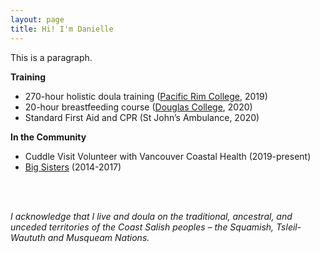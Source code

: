 ```yaml
---
layout: page
title: Hi! I'm Danielle
---
```


This is a paragraph.


<div class="row">
  <div class="col-md-6 col-md-offset-0 col-sm-6 col-sm-offset-0 col-xs-12 col-xs-offset-0">
    <div class="text-center"><b>Training</b></div>
    <ul>
      <li>270-hour holistic doula training (<a href="https://www.pacificrimcollege.com/faculties-programs/program/holistic-doula-certificate/">Pacific Rim College</a>, 2019)</li>
      <li>20-hour breastfeeding course (<a href="https://www.douglascollege.ca/programs-courses/continuing-education/perinatal-career/20-hr-breastfeeding">Douglas College</a>, 2020) </li>
       <li>Standard First Aid and CPR (St John’s Ambulance, 2020)</li>
    </ul>
  </div>
  <div class="col-md-6 col-md-offset-0 col-sm-6 col-sm-offset-0 col-xs-12 col-xs-offset-0">
    <div class="project-card">
      <div class="text-center"><b>In the Community</b></div>
      <ul>
      <li>Cuddle Visit Volunteer with Vancouver Coastal Health (2019-present)</li>
        <li><a href="https://www.bigsisters.bc.ca/get-involved/become-a-volunteer/study-buddy/">Big Sisters</a> (2014-2017)</li>
    </ul>
    </div>
  </div>
</div>

<br><br>

_I acknowledge that I live and doula on the traditional, ancestral, and unceded territories of the Coast Salish peoples – the Squamish, Tsleil-Waututh and Musqueam Nations._
